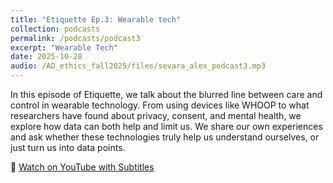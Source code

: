 ```yaml
---
title: "Etiquette Ep.3: Wearable tech"
collection: podcasts
permalink: /podcasts/podcast3
excerpt: "Wearable Tech"
date: 2025-10-28
audio: /AD_ethics_fall2025/files/sevara_alex_podcast3.mp3
---
```

In this episode of Etiquette, we talk about the blurred line between care and control in wearable technology. From using devices like WHOOP to what researchers have found about privacy, consent, and mental health, we explore how data can both help and limit us. We share our own experiences and ask whether these technologies truly help us understand ourselves, or just turn us into data points.

🎥 [Watch on YouTube with Subtitles](https://www.youtube.com/watch?v=YOURVIDEOID)
